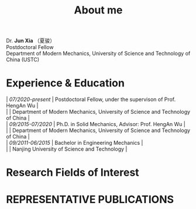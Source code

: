 ﻿---
permalink: /
title: "About me"
excerpt: "About me"
author_profile: true
redirect_from: 
  - /about/
  - /about.html
---

<style type='text/css'>
    table td:nth-child(1) { white-space: nowrap }
    table, table tr th { border:0px solid white; padding:0 }
    table tr td { border:0px solid white; padding-bottom:0.05em }
</style>

Dr. **Jun Xia** （夏骏）  
Postdoctoral Fellow  
Department of Modern Mechanics, University of Science and Technology of China (USTC)  

# Experience & Education

| <i>07/2020-present</i> | Postdoctoral Fellow, under the supervison of Prof. HengAn Wu |  
| | Department of Modern Mechanics, University of Science and Technology of China |  
| <i>09/2015-07/2020</i> | Ph.D. in Solid Mechanics, Advisor: Prof. HengAn Wu |  
| | Department of Modern Mechanics, University of Science and Technology of China |  
| <i>09/2011-06/2015</i> | Bachelor in Engineering Mechanics |  
| | Nanjing University of Science and Technology |   

# Research Fields of Interest

# REPRESENTATIVE PUBLICATIONS